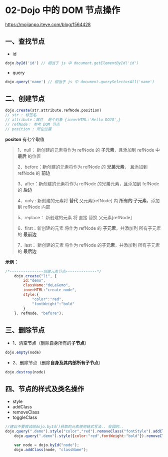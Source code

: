 # 02-Dojo 中的 DOM 节点操作

https://mojianpo.iteye.com/blog/1564428

## 一、查找节点

- id

```js
dojo.byId('id') // 相当于 js 中 document.getElementById('id')
```

- query

```js
dojo.query('name') // 相当于 js 中 document.querySelectorAll('name')
```

## 二、创建节点

```js
dojo.create(str,attribute,refNode,position)
// str : 标签名
// attribute：属性  是个对象 {innerHTML:'Hello DOJO',}
// refNode： 参考 DOM 节点
// position : 所在位置
```

**positon** 有七个取值

> 1、null： 新创建的元素将作为 refNode 的 **子元素**，且添加到 refNode 中 **最后** 的位置
>
> 2、before：新创建的元素将作为 refNode 的 **兄弟元素**， 且添加到 refNode 的 **前边**
>
> 3、after：新创建的元素将作为 refNode 的兄弟元素，且添加到 fefNode 的 **后边**
>
> 4、only : 新创建的元素将 **替代** 父元素[refNode] 内 **所有的 子元素**，添加到 refNode  内部
>
> 5、replace： 新创建的元素 将  直接 替换 父元素[refNode]
>
> 6、first：新创建的元素 将作为 refNode 的 **子元素**，并添加到 所有子元素的 **最前边**
>
> 7、last： 新创建的元素 将作为 refNode 的**子元素**，并添加到 所有子元素的 **最后边**

**示例：**

```js
/*---------------创建元素节点--------------*/
	dojo.create("li", {
		id:"demo",
		className:"deLeGemo",
		innerHTML:"create node",
		style:{
			"color":"red",
			"fontWeight":"bold"
		}
	}, refNode, "before");
```

## 三、删除节点

- 1、清空节点（删除自身所有的**子节点**）

```js
dojo.empty(node)
```

- 2、删除节点（删除**自身及其内部所有子节点**）

```js
dojo.destroy(node)
```

## 四、节点的样式及类名操作

- style
- addClass
- removeClass
- toggleClass

```js
//建议不要尝试给dojo.byId()获取的元素使用链式写法.. 会囧的..
dojo.query(".demo").style("color","red").removeClass("fontStyle").addClass("layoutStyle");
	dojo.query(".demo").style({color:"red",fontWeight:"bold"}).removeClass("fontStyle").addClass("layoutStyle").toggleClass('fontWeight');
 
	var node = dojo.byId("node");
	dojo.addClass(node, "className");
```

